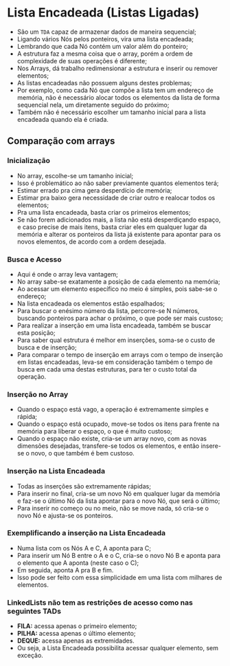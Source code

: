 # Lista Encadeada (Listas Ligadas)

* São um `TDA` capaz de armazenar dados de maneira sequencial;
* Ligando vários Nós pelos ponteiros, vira uma lista encadeada;
* Lembrando que cada Nó contém um valor além do ponteiro;
* A estrutura faz a mesma coisa que o array, porém a ordem de complexidade de suas operações é diferente;
* Nos Arrays, dá trabalho redimensionar a estrutura e inserir ou remover elementos;
* As listas encadeadas não possuem alguns destes problemas;
* Por exemplo, como cada Nó que compõe a lista tem um endereço de memória, não é necessário alocar todos os elementos da lista de forma sequencial nela, um diretamente seguido do próximo;
* Também não é necessário escolher um tamanho inicial para a lista encadeada quando ela é criada.

## Comparação com arrays

### Inicialização

* No array, escolhe-se um tamanho inicial;
* Isso é problemático ao não saber previamente quantos elementos terá;
* Estimar errado pra cima gera desperdício de memória;
* Estimar pra baixo gera necessidade de criar outro e realocar todos os elementos;
* Pra uma lista encadeada, basta criar os primeiros elementos;
* Se não forem adicionados mais, a lista não está desperdiçando espaço, e caso precise de mais itens, basta criar eles em qualquer lugar da memória e alterar os ponteiros da lista já existente para apontar para os novos elementos, de acordo com a ordem desejada.

### Busca e Acesso

* Aqui é onde o array leva vantagem;
* No array sabe-se exatamente a posição de cada elemento na memória;
* Ao acessar um elemento específico no meio é simples, pois sabe-se o endereço;
* Na lista encadeada os elementos estão espalhados;
* Para buscar o enésimo número da lista, percorre-se N números, buscando ponteiros para achar o próximo, o que pode ser mais custoso;
* Para realizar a inserção em uma lista encadeada, também se buscar esta posição;
* Para saber qual estrutura é melhor em inserções, soma-se o custo de busca e de inserção;
* Para comparar o tempo de inserção em arrays com o tempo de inserção em listas encadeadas, leva-se em consideração também o tempo de busca em cada uma destas estruturas, para ter o custo total da operação.

### Inserção no Array

* Quando o espaço está vago, a operação é extremamente simples e rápida;
* Quando o espaço está ocupado, move-se todos os itens para frente na memória para liberar o espaço, o que é muito custoso;
* Quando o espaço não existe, cria-se um array novo, com as novas dimensões desejadas, transfere-se todos os elementos, e então insere-se o novo, o que também é bem custoso.

### Inserção na Lista Encadeada

* Todas as inserções são extremamente rápidas;
* Para inserir no final, cria-se um novo Nó em qualquer lugar da memória e faz-se o último Nó da lista apontar para o novo Nó, que será o último;
* Para inserir no começo ou no meio, não se move nada, só cria-se o novo Nó e ajusta-se os ponteiros.

### Exemplificando a inserção na Lista Encadeada

* Numa lista com os Nós A e C, A aponta para C;
* Para inserir um Nó B entre o A e o C, cria-se o novo Nó B e aponta para o elemento que A aponta (neste caso o C);
* Em seguida, aponta A pra B e fim.
* Isso pode ser feito com essa simplicidade em uma lista com milhares de elementos.

### LinkedLists não tem as restrições de acesso como nas seguintes TADs

* **FILA:** acessa apenas o primeiro elemento;
* **PILHA:** acessa apenas o último elemento;
* **DEQUE:** acessa apenas as extremidades.
* Ou seja, a Lista Encadeada possibilita acessar qualquer elemento, sem exceção.
